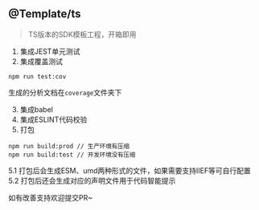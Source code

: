 ## @Template/ts
> TS版本的SDK模板工程，开箱即用

1. 集成JEST单元测试
2. 集成覆盖测试
```
npm run test:cov
```
生成的分析文档在`coverage`文件夹下

3. 集成babel
4. 集成ESLINT代码校验
5. 打包
```npm
npm run build:prod // 生产环境有压缩
npm run build:test // 开发环境没有压缩
```
5.1 打包后会生成ESM、umd两种形式的文件，如果需要支持IIEF等可自行配置
5.2 打包后还会生成对应的声明文件用于代码智能提示


如有改善支持欢迎提交PR~
